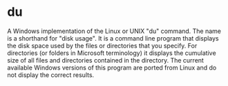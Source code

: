 # du
A Windows implementation of the Linux or UNIX "du" command. The name is a shorthand for "disk usage". It is a command line program that displays the disk space used by the files or directories that you specify. For directories (or folders in Microsoft terminology) it displays the cumulative size of all files and directories contained in the directory. The current available Windows versions of this program are ported from Linux and do not display the correct results.
